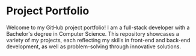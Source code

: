 # Project Portfolio
Welcome to my GitHub project portfolio! I am a full-stack developer with a Bachelor's degree in Computer Science. This repository showcases a variety of my projects, each reflecting my skills in front-end and back-end development, as well as problem-solving through innovative solutions.
